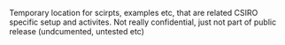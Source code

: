 Temporary location for scirpts, examples etc,
that are related CSIRO specific setup and activites.
Not really confidential, just not part of public release (undcumented, untested etc)

